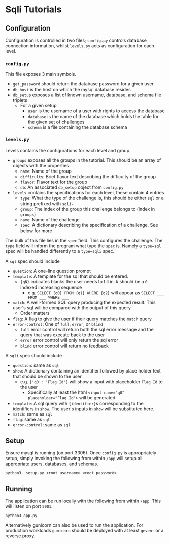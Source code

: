 # Sqli Tutorials

## Configuration
Configuration is controlled in two files; `config.py` controls database connection information, whilst
`levels.py` acts as configuration for each level.

### `config.py`
This file exposes 3 main symbols.
  - `get_password` should return the database password for a given user
  - `db_host` is the host on which the mysql database resides
  - `db_setup` exposes a list of known username, database, and schema file triplets
    - For a given setup
      - `user` is the username of a user with rights to access the database
      - `database` is the name of the database which holds the table for the given set of challenges
      - `schema` is a file containing the database schema

### `levels.py`
Levels contains the configurations for each level and group.
  - `groups` exposes all the groups in the tutorial. This should be an array of objects with the properties
    - `name`: Name of the group
    - `difficulty`: Brief flavor text describing the difficulty of the group
    - `flavor`: Flavor text for the group
    - `db`: An associated `db_setup` object from `config.py`
  - `levels` contains the specifications for each level, these contain 4 entries
    - `type`: What the type of the challenge is, this should be either `sql` or a string prefixed with `sqli-`
    - `group`: The index of the group this challenge belongs to (index in `groups`)
    - `name`: Name of the challenge
    - `spec`: A dictionary describing the specification of a challenge. See below for more

The bulk of this file lies in the `spec` field. This configures the challenge. The `type` field will inform
the program what type the `spec` is. Namely a `type=sql` spec will be handled differently to a `type=sqli` spec.

A `sql` spec should include
  - `question`: A one-line question prompt
  - `template`: A template for the sql that should be entered.
    - `{qN}` indicates blanks the user needs to fill in. `N` should be a `0` indexed increasing sequence
      - e.g. `SELECT {q0} FROM {q1} WHERE {q2}` will appear as `SELECT ___ FROM ___ WHERE ___`
  - `match`: A well-formed SQL query producing the expected result. This user's sql will be compared with the output of this query
    - Order matters
  - `flag`: A flag to give the user if their query matches the `match` query
  - `error-control`: One of `full`, `error`, or `blind`
    - `full` error control will return both the sql error message and the query that was execute back to the user
    - `error` error control will only return the sql error
    - `blind` error control will return no feedback

A `sqli` spec should include
  - `question`: same as `sql`
  - `show`: A dictionary containing an identifier followed by place holder text that should be shown to the user
    - e.g. `{'q0': 'Flag Id'}` will show a input with placeholder `Flag Id` to the user
       - Specifically at least the html `<input name="q0" placeholder="Flag Id">` will be generated
  - `template`: A sql query with `{identifier}`s corresponding to the identifiers in `show`. The user's inputs in `show` will be substituted here.
  - `match`: same as `sql`
  - `flag`: same as `sql`
  - `error-control`: same as `sql`

## Setup
Ensure mysql is running (on port 3306). Once `config.py` is appropriately setup,
simply invoking the following from within `/app` will setup all appropriate
users, databases, and schemas.

```
python3 _setup.py <root username> <root password>
```

## Running
The application can be run locally with the following from within `/app`. This will listen on port `5001`.
```
python3 app.py
```

Alternatively gunicorn can also be used to run the application. For production workloads `gunicorn` should be deployed with at least `gevent` or a reverse proxy.
